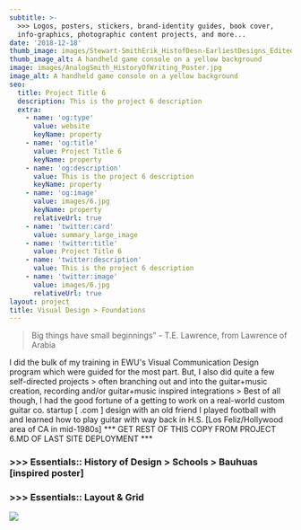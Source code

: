 ```yaml
---
subtitle: >-
  >>> Logos, posters, stickers, brand-identity guides, book cover,
  info-graphics, photographic content projects, and more...
date: '2018-12-18'
thumb_image: images/Stewart-SmithErik_HistofDesn-EarliestDesigns_Edited-Ps.jpg
thumb_image_alt: A handheld game console on a yellow background
image: images/AnalogSmith_HistoryOfWriting_Poster.jpg
image_alt: A handheld game console on a yellow background
seo:
  title: Project Title 6
  description: This is the project 6 description
  extra:
    - name: 'og:type'
      value: website
      keyName: property
    - name: 'og:title'
      value: Project Title 6
      keyName: property
    - name: 'og:description'
      value: This is the project 6 description
      keyName: property
    - name: 'og:image'
      value: images/6.jpg
      keyName: property
      relativeUrl: true
    - name: 'twitter:card'
      value: summary_large_image
    - name: 'twitter:title'
      value: Project Title 6
    - name: 'twitter:description'
      value: This is the project 6 description
    - name: 'twitter:image'
      value: images/6.jpg
      relativeUrl: true
layout: project
title: Visual Design > Foundations
---
```

> Big things have small beginnings" - T.E. Lawrence, from Lawrence of Arabia

I did the bulk of my training in EWU's Visual Communication Design program which were guided for the most part. But, I also did quite a few self-directed projects > often branching out and into the guitar+music creation, recording and/or guitar+music inspired integrations > Best of all though, I had the good fortune of a getting to work on a real-world custom guitar co. startup \[                         .com ] design with an old friend I played football with and learned how to play guitar with way back in H.S. \[Los Feliz/Hollywood area of CA in mid-1980s] \*\*\* GET REST OF THIS COPY FROM PROJECT 6.MD OF LAST SITE DEPLOYMENT \*\*\*

### >>> Essentials:: History of Design > Schools > Bauhuas \[inspired poster]



###

### >>> Essentials:: Layout & Grid

![](/images/Stewart-SmithErik_P4-layoutCompV5a\_800x800.jpg)
